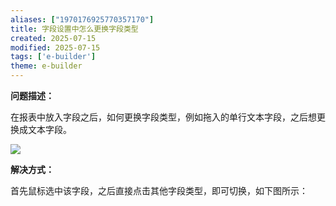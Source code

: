 ```yaml
---
aliases: ["1970176925770357170"]
title: 字段设置中怎么更换字段类型
created: 2025-07-15
modified: 2025-07-15
tags: ['e-builder']
theme: e-builder
---
```


**问题描述：**

在报表中放入字段之后，如何更换字段类型，例如拖入的单行文本字段，之后想更换成文本字段。

![](https://myhelpdoc.oss-cn-heyuan.aliyuncs.com/mdimages/fc41b9ca060e9535139a2972c3b3764c.jpg)

**解决方式：**

首先鼠标选中该字段，之后直接点击其他字段类型，即可切换，如下图所示：

